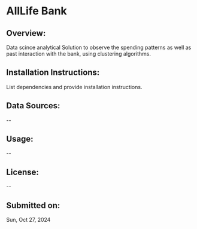 # **AllLife Bank**

## **Overview:**
Data scince analytical Solution to observe the spending patterns as well as past interaction with the bank, using clustering algorithms.

## **Installation Instructions:**
List dependencies and provide installation instructions.

## **Data Sources:**
--

## **Usage:**
--

## **License:**
--

## **Submitted on:**
Sun, Oct 27, 2024